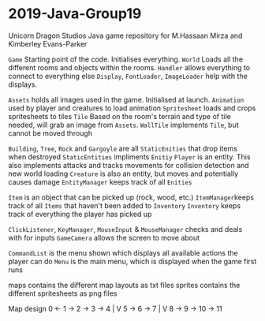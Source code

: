 # 2019-Java-Group19
Unicorn Dragon Studios
Java game repository for M.Hassaan Mirza and Kimberley Evans-Parker

`Game` Starting point of the code. Initialises everything.
`World` Loads all the different rooms and objects within the rooms. 
`Handler` allows everything to connect to everything else
`Display`, `FontLoader`, `ImageLoader` help with the displays. 

`Assets` holds all images used in the game. Initialised at launch. 
`Animation` used by player and creatures to load animation
`Spritesheet` loads and crops spritesheets to tiles
`Tile` Based on the room's terrain and type of tile needed, will grab an image from `Assets`. 
`WallTile` implements `Tile`, but cannot be moved through

`Building`, `Tree`, `Rock` and `Gargoyle` are all `StaticEnities` that drop items when destroyed
`StaticEntities` impliments `Enitiy`
`Player` is an entity. This also implements attacks and tracks movements for collision detection and new world loading
`Creature` is also an entity, but moves and potentially causes damage
`EntityManager` keeps track of all `Enities` 

`Item` is an object that can be picked up (rock, wood, etc.)
`ItemManager`keeps track of all `Items` that haven't been added to `Inventory`
`Inventory` keeps track of everything the player has picked up

`ClickListener`, `KeyManager`, `MouseInput` & `MouseManager` checks and deals with for inputs
`GameCamera` allows the screen to move about

`CommandList` is the menu shown which displays all available actions the player can do
`Menu` is the main menu, which is displayed when the game first runs

maps contains the different map layouts as txt files
sprites contains the different spritesheets as png files

Map design
0 <- 1 -> 2 -> 3 -> 4
	  |
	  V
	  5 -> 6 -> 7
	  |
	  V
	  8 -> 9 -> 10 -> 11
